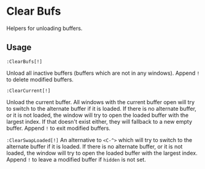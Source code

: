 # Clear Bufs #

Helpers for unloading buffers.

## Usage ##

`:ClearBufs[!]`

Unload all inactive buffers (buffers which are not in any windows).
Append `!` to delete modified buffers.

`:ClearCurrent[!]`

Unload the current buffer.
All windows with the current buffer open will try to switch to the alternate buffer if it is loaded.
If there is no alternate buffer, or it is not loaded, the window will try to open the loaded buffer with the largest index.
If that doesn't exist either, they will fallback to a new empty buffer.
Append `!` to exit modified buffers.

`:ClearSwapLoaded[!]`
An alternative to `<C-^>` which will try to switch to the alternate buffer if it is loaded.
If there is no alternate buffer, or it is not loaded, the window will try to open the loaded buffer with the largest index.
Append `!` to leave a modified buffer if `hidden` is not set.

